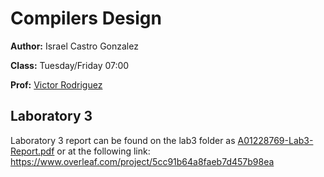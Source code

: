 # Compilers Design
**Author:** Israel Castro Gonzalez

**Class:** Tuesday/Friday 07:00

**Prof:** [Victor Rodriguez](https://github.com/VictorRodriguez)

## Laboratory 3
Laboratory 3 report can be found on the lab3 folder as [A01228769-Lab3-Report.pdf](https://github.com/IsraelCastroGonzalez/CompilersDesign/blob/master/Codes/Laboratories/Lab3/A01228769-Lab3-Report.pdf) or at the following link:
https://www.overleaf.com/project/5cc91b64a8faeb7d457b98ea 
